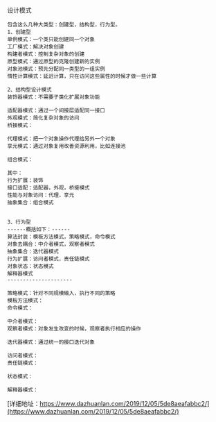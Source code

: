 
设计模式
```
包含这么几种大类型：创建型，结构型，行为型。
1、创建型
单例模式：一个类只能创建同一个对象
工厂模式：解决对象创建
构建者模式：控制复杂对象的创建
原型模式：通过原型的克隆创建新的实例
对象池模式：预先分配同一类型的一组实例
惰性计算模式：延迟计算，只在访问这些属性的时候才做一些计算

2、结构型设计模式
装饰器模式：不需要子类化扩展对象功能

适配器模式：通过一个间接层适配同一接口
外观模式：简化复杂对象的访问
桥接模式：

代理模式：把一个对象操作代理给另外一个对象
享元模式：通过对象复用改善资源利用，比如连接池

组合模式：

其中：
行为扩展：装饰
接口适配：适配器，外观，桥接模式
性能与对象访问：代理，享元
抽象集合：组合模式


3、行为型
------概括如下：------
算法封装：模板方法模式，策略模式，命令模式
对象去耦合：中介者模式，观察者模式
抽象集合：迭代器模式
行为扩展：访问者模式，责任链模式
对象状态：状态模式
解释器模式
---------------------

策略模式：针对不同规模输入，执行不同的策略
模板方法模式：
命令模式：

中介者模式：
观察者模式：对象发生改变的时候，观察者执行相应的操作

迭代器模式：通过统一的接口迭代对象

访问者模式：
责任链模式：

状态模式：

解释器模式：

```
[详细地址：https://www.dazhuanlan.com/2019/12/05/5de8aeafabbc2/](https://www.dazhuanlan.com/2019/12/05/5de8aeafabbc2/)